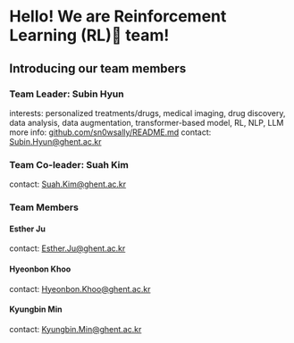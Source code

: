 # Hello! We are Reinforcement Learning (RL)🤖 team!
## Introducing our team members

### Team Leader: Subin Hyun
interests: personalized treatments/drugs, medical imaging, drug discovery, data analysis, data augmentation, transformer-based model, RL, NLP, LLM
more info: [github.com/sn0wsally/README.md](https://github.com/sn0wsally)
contact: Subin.Hyun@ghent.ac.kr

### Team Co-leader: Suah Kim
contact: Suah.Kim@ghent.ac.kr

### Team Members
#### Esther Ju
contact: Esther.Ju@ghent.ac.kr

#### Hyeonbon Khoo
contact: Hyeonbon.Khoo@ghent.ac.kr

#### Kyungbin Min
contact: Kyungbin.Min@ghent.ac.kr
